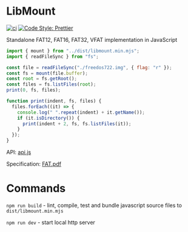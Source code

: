 # LibMount

[![ci](https://github.com/vip-delete/libmount/actions/workflows/ci.yaml/badge.svg)](https://github.com/vip-delete/libmount/actions/workflows/ci.yaml)
[![Code Style: Prettier](https://img.shields.io/badge/code_style-prettier-ff69b4.svg)](https://github.com/prettier/prettier)

Standalone FAT12, FAT16, FAT32, VFAT implementation in JavaScript 

```javascript
import { mount } from "../dist/libmount.min.mjs";
import { readFileSync } from "fs";

const file = readFileSync("./freedos722.img", { flag: "r" });
const fs = mount(file.buffer);
const root = fs.getRoot();
const files = fs.listFiles(root);
print(0, fs, files);

function print(indent, fs, files) {
  files.forEach((it) => {
    console.log(" ".repeat(indent) + it.getName());
    if (it.isDirectory()) {
      print(indent + 2, fs, fs.listFiles(it));
    }
  });
}
```

API: [api.js](src/api.js)

Specification: [FAT.pdf](docs/FAT.pdf)

# Commands

```npm run build``` - lint, compile, test and bundle javascript source files to ```dist/libmount.min.mjs```

```npm run dev``` - start local http server

